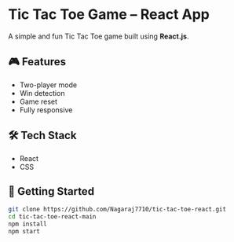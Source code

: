# Tic Tac Toe Game – React App

A simple and fun Tic Tac Toe game built using **React.js**.

## 🎮 Features

- Two-player mode
- Win detection
- Game reset
- Fully responsive

## 🛠️ Tech Stack

- React
- CSS

## 🚀 Getting Started

```bash
git clone https://github.com/Nagaraj7710/tic-tac-toe-react.git
cd tic-tac-toe-react-main
npm install
npm start
